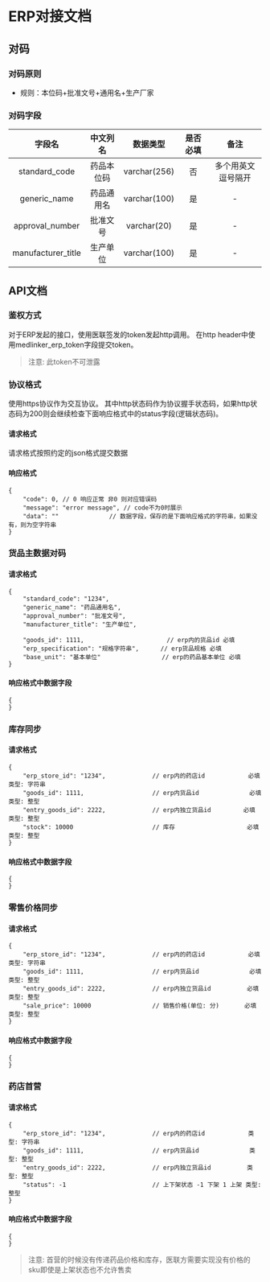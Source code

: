 # ERP对接文档
## 对码
### 对码原则
* 规则：本位码+批准文号+通用名+生产厂家
### 对码字段
| 字段名        | 中文列名   |  数据类型  | 是否必填 | 备注 |
| :--------:   | :-----:  | :----:  | :---------: | :-------: |
| standard_code        |   药品本位码   |   varchar(256)   | 否 | 多个用英文逗号隔开 |
| generic_name | 药品通用名 | varchar(100) | 是 | - |
| approval_number | 批准文号 | varchar(20) | 是 | - |
| manufacturer_title | 生产单位 | varchar(100) | 是 | - |

## API文档
### 鉴权方式
对于ERP发起的接口，使用医联签发的token发起http调用。
在http header中使用medlinker_erp_token字段提交token。

> 注意: 此token不可泄露
### 协议格式
使用https协议作为交互协议。
其中http状态码作为协议握手状态码，如果http状态码为200则会继续检查下面响应格式中的status字段(逻辑状态码)。
#### 请求格式
请求格式按照约定的json格式提交数据
#### 响应格式
```
{
    "code": 0, // 0 响应正常 非0 则对应错误码
    "message": "error message", // code不为0时展示
    "data": ""              // 数据字段，保存的是下面响应格式的字符串，如果没有，则为空字符串
}
```
### 货品主数据对码
#### 请求格式
```
{
    "standard_code": "1234",
    "generic_name": "药品通用名",
    "approval_number": "批准文号",
    "manufacturer_title": "生产单位",

    "goods_id": 1111,                       // erp内的货品id 必填
    "erp_specification": "规格字符串",      // erp货品规格 必填
    "base_unit": "基本单位"                 // erp的药品基本单位 必填
}
```
#### 响应格式中数据字段
```
{
}
```
### 库存同步
#### 请求格式
```
{
    "erp_store_id": "1234",             // erp内的药店id            必填 类型: 字符串
    "goods_id": 1111,                   // erp内货品id              必填 类型: 整型
    "entry_goods_id": 2222,             // erp内独立货品id         必填 类型: 整型
    "stock": 10000                      // 库存                    必填 类型: 整型
}
```
#### 响应格式中数据字段
```
{
}
```
### 零售价格同步
#### 请求格式
```
{
    "erp_store_id": "1234",             // erp内的药店id            必填 类型: 字符串
    "goods_id": 1111,                   // erp内货品id              必填 类型: 整型
    "entry_goods_id": 2222,             // erp内独立货品id          必填 类型: 整型
    "sale_price": 10000                 // 销售价格(单位: 分)       必填 类型: 整型
}
```
#### 响应格式中数据字段
```
{
}
```

### 药店首营
#### 请求格式
```
{
    "erp_store_id": "1234",             // erp内的药店id            类型: 字符串
    "goods_id": 1111,                   // erp内货品id              类型: 整型
    "entry_goods_id": 2222,             // erp内独立货品id          类型: 整型
    "status": -1                        // 上下架状态 -1 下架 1 上架 类型: 整型
}
```
#### 响应格式中数据字段
```
{
}
```

> 注意: 首营的时候没有传递药品价格和库存，医联方需要实现没有价格的sku即使是上架状态也不允许售卖
